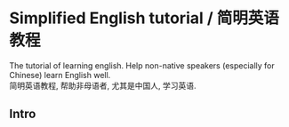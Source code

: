 # Simplified English tutorial / 简明英语教程

The tutorial of learning english. Help non-native speakers (especially for Chinese) learn English well.  
简明英语教程, 帮助非母语者, 尤其是中国人, 学习英语.

## Intro


